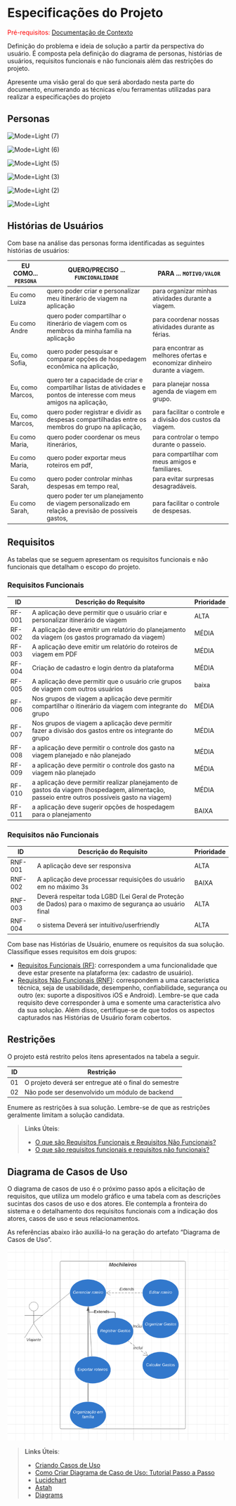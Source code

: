 # Especificações do Projeto

<span style="color:red">Pré-requisitos: <a href="1-Documentação de Contexto.md"> Documentação de Contexto</a></span>

Definição do problema e ideia de solução a partir da perspectiva do usuário. É composta pela definição do  diagrama de personas, histórias de usuários, requisitos funcionais e não funcionais além das restrições do projeto.

Apresente uma visão geral do que será abordado nesta parte do documento, enumerando as técnicas e/ou ferramentas utilizadas para realizar a especificações do projeto

## Personas

![Mode=Light (7)](https://github.com/ICEI-PUC-Minas-PMV-ADS/pmv-ads-2024-1-e2-proj-int-t5-mochileiros/assets/36000474/8c992dd6-a68f-4db2-ac15-09a79e29752a)

![Mode=Light (6)](https://github.com/ICEI-PUC-Minas-PMV-ADS/pmv-ads-2024-1-e2-proj-int-t5-mochileiros/assets/36000474/e8a15a55-0146-4bc8-9e4b-df3cca9b2d8e)

![Mode=Light (5)](https://github.com/ICEI-PUC-Minas-PMV-ADS/pmv-ads-2024-1-e2-proj-int-t5-mochileiros/assets/36000474/96e675d6-326d-4055-b8f6-f8cfb95c1ec2)


![Mode=Light (3)](https://github.com/ICEI-PUC-Minas-PMV-ADS/pmv-ads-2024-1-e2-proj-int-t5-mochileiros/assets/36000474/94217b72-441c-45c2-9502-966757494836)

![Mode=Light (2)](https://github.com/ICEI-PUC-Minas-PMV-ADS/pmv-ads-2024-1-e2-proj-int-t5-mochileiros/assets/36000474/74ba800d-d492-4ae8-8927-55812c5351c0)

![Mode=Light](https://github.com/ICEI-PUC-Minas-PMV-ADS/pmv-ads-2024-1-e2-proj-int-t5-mochileiros/assets/36000474/35db7444-c082-471e-a50e-abaee033ce60)


## Histórias de Usuários

Com base na análise das personas forma identificadas as seguintes histórias de usuários:

|EU COMO... `PERSONA`| QUERO/PRECISO ... `FUNCIONALIDADE` |PARA ... `MOTIVO/VALOR`                 |
|--------------------|------------------------------------|----------------------------------------|
|Eu como Luiza  | quero poder criar e personalizar meu itinerário de viagem na aplicação  | para organizar minhas atividades durante a viagem.   |
|Eu como Andre | quero poder compartilhar o itinerário de viagem com os membros da minha família na aplicação | para coordenar nossas atividades durante as férias.|
|Eu, como Sofia, | quero poder pesquisar e comparar opções de hospedagem econômica na aplicação, |para encontrar as melhores ofertas e economizar dinheiro durante a viagem.|
|Eu, como Marcos,| quero ter a capacidade de criar e compartilhar listas de atividades e pontos de interesse com meus amigos na aplicação,| para planejar nossa agenda de viagem em grupo.|
|Eu, como Marcos,| quero poder registrar e dividir as despesas compartilhadas entre os membros do grupo na aplicação,| para facilitar o controle e a divisão dos custos da viagem.|
|Eu como Maria, | quero poder coordenar os meus itinerários, | para controlar o tempo durante o passeio.|
|Eu como Maria, | quero poder exportar meus roteiros em pdf,| para compartilhar com meus amigos e familiares.|
|Eu como Sarah, | quero poder controlar minhas despesas em tempo real,| para evitar surpresas desagradáveis.|
|Eu como Sarah,| quero poder ter um planejamento de viagem personalizado em relação a previsão de possiveis gastos, | para facilitar o controle de despesas.|


## Requisitos

As tabelas que se seguem apresentam os requisitos funcionais e não funcionais que detalham o escopo do projeto.

### Requisitos Funcionais

|ID    | Descrição do Requisito  | Prioridade |
|------|-----------------------------------------|----|
|RF-001| A aplicação deve permitir que o usuário criar e personalizar   itinerário de viagem  | ALTA  | 
|RF-002| A aplicação deve emitir um relatório do planejamento da viagem (os gastos programado da viagem)  | MÉDIA |
|RF-003| A aplicação deve emitir um relatório do roteiros de viagem em PDF | MÉDIA |
|RF-004| Criação de cadastro e login dentro da plataforma      | MÉDIA |
|RF-005| A aplicação deve permitir que o usuário crie grupos de viagem com outros usuários | baixa | 
|RF-006| Nos grupos de viagem a aplicação deve permitir compartilhar o itinerário da  viagem com  integrante do grupo    | MÉDIA | 
|RF-007| Nos grupos de viagem a aplicação deve permitir fazer a divisão dos gastos entre os  integrante do grupo   | MÉDIA | 
|RF-008| a aplicação deve permitir o controle dos  gasto na viagem planejado e não planejado   | MÉDIA | 
|RF-009| a aplicação deve permitir o controle dos  gasto na viagem não planejado   | MÉDIA | 
|RF-010|  a aplicação deve permitir realizar planejamento de gastos da viagem (hospedagem, alimentação, passeio entre outros possíveis gasto na viagem) | MÉDIA |  
|RF-011|  a aplicação deve sugerir opções de hospedagem para o planejamento| BAIXA |  




### Requisitos não Funcionais

|ID     | Descrição do Requisito  |Prioridade |
|-------|-------------------------|----|
|RNF-001| A aplicação deve ser responsiva | ALTA  | 
|RNF-002| A aplicação deve processar requisições do usuário em no máximo 3s  | BAIXA  | 
|RNF-003 | Deverá respeitar toda LGBD (Lei Geral de Proteção de Dados) para o maximo de segurança ao usuário final | ALTA   |
|RNF-004 | o sistema Deverá ser intuitivo/userfriendly | ALTA   |



Com base nas Histórias de Usuário, enumere os requisitos da sua solução. Classifique esses requisitos em dois grupos:

- [Requisitos Funcionais
 (RF)](https://pt.wikipedia.org/wiki/Requisito_funcional):
 correspondem a uma funcionalidade que deve estar presente na
  plataforma (ex: cadastro de usuário).
- [Requisitos Não Funcionais
  (RNF)](https://pt.wikipedia.org/wiki/Requisito_n%C3%A3o_funcional):
  correspondem a uma característica técnica, seja de usabilidade,
  desempenho, confiabilidade, segurança ou outro (ex: suporte a
  dispositivos iOS e Android).
Lembre-se que cada requisito deve corresponder à uma e somente uma
característica alvo da sua solução. Além disso, certifique-se de que
todos os aspectos capturados nas Histórias de Usuário foram cobertos.

## Restrições

O projeto está restrito pelos itens apresentados na tabela a seguir.

|ID| Restrição                                             |
|--|-------------------------------------------------------|
|01| O projeto deverá ser entregue até o final do semestre |
|02| Não pode ser desenvolvido um módulo de backend        |


Enumere as restrições à sua solução. Lembre-se de que as restrições geralmente limitam a solução candidata.

> **Links Úteis**:
> - [O que são Requisitos Funcionais e Requisitos Não Funcionais?](https://codificar.com.br/requisitos-funcionais-nao-funcionais/)
> - [O que são requisitos funcionais e requisitos não funcionais?](https://analisederequisitos.com.br/requisitos-funcionais-e-requisitos-nao-funcionais-o-que-sao/)

## Diagrama de Casos de Uso

O diagrama de casos de uso é o próximo passo após a elicitação de requisitos, que utiliza um modelo gráfico e uma tabela com as descrições sucintas dos casos de uso e dos atores. Ele contempla a fronteira do sistema e o detalhamento dos requisitos funcionais com a indicação dos atores, casos de uso e seus relacionamentos. 

As referências abaixo irão auxiliá-lo na geração do artefato “Diagrama de Casos de Uso”.

![Mode=Light](https://github.com/ICEI-PUC-Minas-PMV-ADS/pmv-ads-2024-1-e2-proj-int-t5-mochileiros/blob/main/docs/img/CasodeUso.png)

> **Links Úteis**:
> - [Criando Casos de Uso](https://www.ibm.com/docs/pt-br/elm/6.0?topic=requirements-creating-use-cases)
> - [Como Criar Diagrama de Caso de Uso: Tutorial Passo a Passo](https://gitmind.com/pt/fazer-diagrama-de-caso-uso.html/)
> - [Lucidchart](https://www.lucidchart.com/)
> - [Astah](https://astah.net/)
> - [Diagrams](https://app.diagrams.net/)
